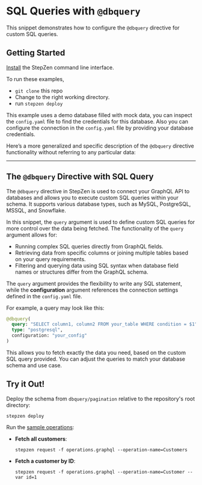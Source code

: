 
# SQL Queries with `@dbquery`

This snippet demonstrates how to configure the `@dbquery` directive for custom SQL queries.

## Getting Started

[Install](https://www.ibm.com/docs/en/api-connect/ace/saas?topic=setting-up-your-environment) the StepZen command line interface.

To run these examples,

- `git clone` this repo
- Change to the right working directory.
- run `stepzen deploy`

This example uses a demo database filled with mock data, you can inspect the `config.yaml` file to find the credentials for this database. Also you can configure the connection in the `config.yaml` file by providing your database credentials.

Here’s a more generalized and specific description of the `@dbquery` directive functionality without referring to any particular data:

---

## The `@dbquery` Directive with SQL Query

The `@dbquery` directive in StepZen is used to connect your GraphQL API to databases and allows you to execute custom SQL queries within your schema. It supports various database types, such as MySQL, PostgreSQL, MSSQL, and Snowflake.

In this snippet, the `query` argument is used to define custom SQL queries for more control over the data being fetched. The functionality of the `query` argument allows for:

- Running complex SQL queries directly from GraphQL fields.
- Retrieving data from specific columns or joining multiple tables based on your query requirements.
- Filtering and querying data using SQL syntax when database field names or structures differ from the GraphQL schema.

The `query` argument provides the flexibility to write any SQL statement, while the **configuration** argument references the connection settings defined in the `config.yaml` file.

For example, a query may look like this:

```graphql
@dbquery(
  query: "SELECT column1, column2 FROM your_table WHERE condition = $1",
  type: "postgresql",
  configuration: "your_config"
)
```

This allows you to fetch exactly the data you need, based on the custom SQL query provided. You can adjust the queries to match your database schema and use case.

## Try it Out!

Deploy the schema from `dbquery/pagination` relative to the repository's root directory:

```
stepzen deploy
```

Run the [sample operations](operations.graphql):

- **Fetch all customers**:
  ```
  stepzen request -f operations.graphql --operation-name=Customers
  ```

- **Fetch a customer by ID**:
  ```
  stepzen request -f operations.graphql --operation-name=Customer --var id=1
  ```
  